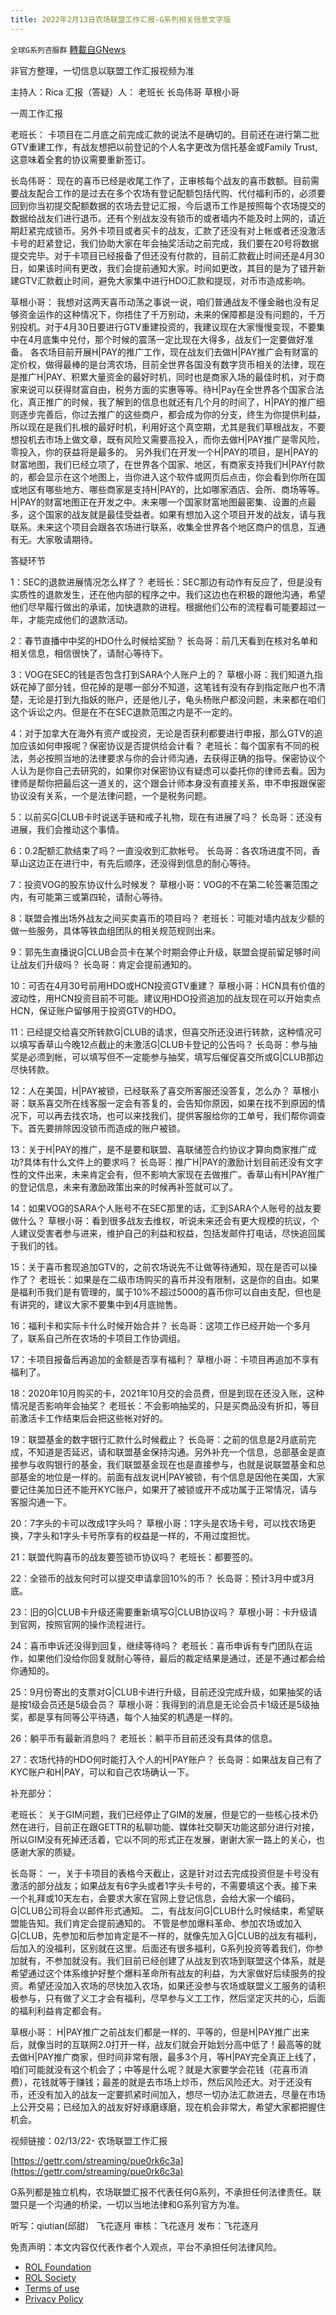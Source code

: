 ```yaml
---
title: 2022年2月13日农场联盟工作汇报-G系列相关信息文字版
---
```

`全球G系列咨服群` [轉載自GNews](https://gnews.org/zh-hans/2004885/)

非官方整理，一切信息以联盟工作汇报视频为准

主持人：Rica
汇报（答疑）人： 老班长 长岛伟哥 草根小哥

一周工作汇报

老班长：
卡项目在二月底之前完成汇款的说法不是确切的。目前还在进行第二批GTV重建工作，有战友想把以前登记的个人名字更改为信托基金或Family Trust, 这意味着全套的协议需要重新签订。

长岛伟哥：
现在的喜币已经是收尾工作了，正审核每个战友的喜币数额。目前需要战友配合工作的是过去在多个农场有登记配额包括代购、代付福利币的，必须要回到你当初提交配额数据的农场去登记汇报，今后退币工作是按照每个农场提交的数据给战友们进行退币。还有个别战友没有锁币的或者墙内不能及时上网的，请近期赶紧完成锁币。另外卡项目或者买卡的战友，汇款了还没有对上帐或者还没激活卡号的赶紧登记，我们协助大家在年会抽奖活动之前完成，我们要在20号将数据提交完毕。对于卡项目已经报备了但还没有付款的，目前汇款截止时间还是4月30日，如果该时间有更改，我们会提前通知大家。时间如更改，其目的是为了错开新建GTV汇款截止时间，避免大家集中进行HDO汇款和提现，对币市造成影响。

草根小哥：
我想对这两天喜币动荡之事说一说，咱们普通战友不懂金融也没有足够资金运作的这种情况下，你捂住了千万别动，未来的保障都是没有问题的，千万别投机。对于4月30日要进行GTV重建投资的，我建议现在大家慢慢变现，不要集中在4月底集中兑付，那个时候的震荡一定比现在大得多，战友们一定要做好准备。
各农场目前开展H|PAY的推广工作，现在战友们去做H|PAY推广会有财富的定价权，做得最棒的是台湾农场，目前全世界各国没有数字货币相关的法律，现在是推广H|PAY、积累大量资金的最好时机，同时也是商家入场的最佳时机，对于商家来说可以获得财富自由，税务方面的实惠等等。待H|Pay在全世界各个国家合法化，真正推广的时候，我了解到的信息也就还有几个月的时间了，H|PAY的推广细则逐步完善后，你过去推广的这些商户，都会成为你的分支，终生为你提供利益，所以现在是我们扎根的最好时机，利用好这个真空期，尤其是我们草根战友，不要想投机去市场上做文章，既有风险又需要高投入，而你去做H|PAY推广是零风险，零投入，你的获益将是最多的。
另外我们在开发一个H|PAY的项目，是H|PAY的财富地图，我们已经立项了，在世界各个国家、地区，有商家支持我们H|PAY付款的，都会显示在这个地图上，当你进入这个软件或网页后点击，你会看到你所在国或地区有哪些地方、哪些商家是支持H|PAY的，比如哪家酒店、会所、商场等等。H|PAY的财富地图正在开发之中。未来哪一个国家财富地图最密集、设置的点最多，这个国家的战友就是最佳受益者。如果有想加入这个项目开发的战友，请与我联系。未来这个项目会跟各农场进行联系，收集全世界各个地区商户的信息，互通有无。大家敬请期待。

答疑环节

1：SEC的退款进展情况怎么样了？
老班长：SEC那边有动作有反应了，但是没有实质性的退款发生，还在他内部的程序之中。我们这边也在积极的跟他沟通，希望他们尽早履行做出的承诺，加快退款的进程。根据他们公布的流程看可能要超过一年，才能完成他们的退款活动。

2：春节直播中中奖的HDO什么时候给奖励？
长岛哥：前几天看到在核对名单和相关信息，相信很快了，请耐心等待下。

3：VOG在SEC的钱是否包含打到SARA个人账户上的？
草根小哥：我们知道九指妖花掉了部分钱，但花掉的是哪一部分不知道，这笔钱有没有存到指定账户也不清楚，无论是打到九指妖的账户，还是他儿子，龟头杨账户都没问题，未来都在咱们这个诉讼之内。但是在不在SEC退款范围之内是不一定的。

4：对于加拿大在海外有资产或投资，无论是否获利都要进行申报，那么GTV的追加应该如何申报呢？保密协议是否提供给会计看？
老班长：每个国家有不同的税法，务必按照当地的法律要求与你的会计师沟通，去获得正确的指导。保密协议个人认为是你自己去研究的，如果你对保密协议有疑虑可以委托你的律师去看。因为律师是帮你把最后这一道关的，这个跟会计师本身没有直接关系，申不申报跟保密协议没有关系，一个是法律问题，一个是税务问题。

5：以前买G|CLUB卡时说送手链和戒子礼物，现在有进展了吗？
长岛哥：还没有进展，我们会推动这个事情。

6：0.2配额汇款结束了吗？一直没收到汇款帐号。
长岛哥：各农场进度不同，香草山这边正在进行中，有先后顺序，还没得到信息的耐心等待。

7：投资VOG的股东协议什么时候发？
草根小哥：VOG的不在第二轮签署范围之内，有可能第三或第四轮，请耐心等待。

8：联盟会推出场外战友之间买卖喜币的项目吗？
老班长：可能对墙内战友少额的做一些服务，具体等铁血组团队的相关规范规则出来。

9：郭先生直播说G|CLUB会员卡在某个时期会停止升级，联盟会提前留足够时间让战友们升级吗？
长岛哥：肯定会提前通知的。

10：可否在4月30号前用HDO或HCN投资GTV重建？
草根小哥：HCN具有价值的波动性，用HCN投资目前不可能。建议用HDO投资追加的战友现在可以开始卖点HCN，保证账户留够用于投资GTV的HDO。

11：已经提交给喜交所转款G|CLUB的请求，但喜交所还没进行转款，这种情况可以填写香草山今晚12点截止的未激活G|CLUB卡登记的公告吗？
长岛哥：参与抽奖是必须到帐，可以填写但不一定能参与抽奖，填写后催促喜交所或G|CLUB那边尽快转款。

12：人在美国，H|PAY被锁，已经联系了喜交所客服还没答复，怎么办？
草根小哥：联系喜交所在线客服一定会有答复的，会告知你原因，如果在找不到原因的情况下，可以再去找农场，也可以来找我们，提供客服给你的工单号，我们帮你调查下。首先要排除因没锁币而造成的账户被锁。

13：关于H|PAY的推广，是不是要和联盟、喜联储签合约协议才算向商家推广成功?具体有什么文件上的要求吗？
长岛哥：推广H|PAY的激励计划目前还没有文字性的文件出来，未来肯定会有，但不影响大家现在去做推广。香草山有H|PAY推广的登记信息，未来有激励政策出来的时候再补签就可以了。

14：如果VOG的SARA个人账号不在SEC那里的话，汇到SARA个人账号的战友要做什么？
草根小哥：看到很多战友去维权，听说未来还会有更大规模的抗议，个人建议受害者参与进来，维护自己的利益和权益，包括发邮件打电话，尽快追回属于我们的钱。

15：关于喜币套现追加GTV的，之前农场说先不让做等待通知，现在是否可以操作了？
老班长：如果是在二级市场购买的喜币并没有限制，这是你的自由。如果是福利币我们是有管理的，属于10%不超过5000的喜币你可以自由支配，但也是有讲究的，建议大家不要集中到4月底抛售。

16：福利卡和实际卡什么时候开始合并？
长岛哥：这项工作已经开始一个多月了，联系自己所在农场的卡项目工作协调组。

17：卡项目报备后再追加的金额是否享有福利？
草根小哥：卡项目再追加不享有福利了。

18：2020年10月购买的卡，2021年10月交的会员费，但是到现在还没入账，这种情况是否影响年会抽奖？
老班长：不会影响抽奖的，只是买商品没有折扣，等目前激活卡工作结束后会把这些帐对好的。

19：联盟基金的数字银行汇款什么时候截止？
长岛哥：之前的信息是2月底前完成，不知道是否延迟，请和联盟基金保持沟通。另外补充一个信息，总部基金是直接参与收购银行的基金，我们联盟基金现在也是直接参与，也就是说联盟基金和总部基金的地位是一样的。前面有战友说H|PAY被锁，有个信息是因他在美国，大家要记住美加日还不能开KYC账户，如果开了被锁或开不成功属于正常情况，请与客服沟通一下。

20：7字头的卡可以改成1字头吗？
草根小哥：1字头是农场卡号，可以找农场更换，7字头和1字头卡号所享有的权益是一样的，不用过度担忧。

21：联盟代购喜币的战友要签锁币协议吗？
老班长：都要签的。

22：全锁币的战友何时可以提交申请拿回10%的币？
长岛哥：预计3月中或3月底。

23：旧的G|CLUB卡升级还需要重新填写G|CLUB协议吗？
草根小哥：卡升级请到官网，按照官网的操作流程进行。

24：喜币申诉还没得到回复，继续等待吗？
老班长：喜币申诉有专门团队在运作，如果他们没给你回复就耐心等待，最后的裁定结果是通过，还是不通过都会给你通知的。

25：9月份寄出的支票对G|CLUB卡进行升级，目前还没完成升级，如果抽奖的话是按1级会员还是5级会员？
草根小哥：我得到的消息是无论会员卡1级还是5级抽奖，都是享有同等公平待遇，每个人抽奖的机遇是一样的。

26：躺平币有最新消息吗？
老班长：躺平币目前还没有具体的信息。

27：农场代持的HDO何时能打入个人的H|PAY账户？
长岛哥：如果战友自己有了KYC账户和H|PAY，可以和自己农场确认一下。

补充部分：

老班长：
关于GIM问题，我们已经停止了GIM的发展，但是它的一些核心技术仍然在进行，目前正在跟GETTR的私聊功能、媒体社交聊天功能这部分进行对接，所以GIM没有死掉还活着，它以不同的形式正在发展，谢谢大家一路上的关心，也感谢大家的质疑。

长岛哥：
一，关于卡项目的表格今天截止，这是针对过去完成投资但是卡号没有激活的部分战友；如果战友有6字头或者1字头卡号的，不需要填这个表。接下来一个礼拜或10天左右，会要求大家在官网上登记信息，会给大家一个编码，G|CLUB公司将会以邮件形式通知。
二，有战友问G|CLUB什么时候结束，希望联盟能告知。我们肯定会提前通知的。
不管是参加爆料革命、参加农场或加入G|CLUB，先参加和后参加肯定是不一样的，就像先加入G|CLUB的战友有福利，后加入的没福利，区别就在这里。后面还有很多福利，G系列投资等着我们，你参加就有，不参加就没有。我们目前已经创建了从战友到农场到联盟这个体系，就是希望通过这个体系维护好整个爆料革命所有战友的利益，为大家做好后续服务的投资。希望还没加入农场的尽快加入农场，如果还没参与农场或联盟义工服务的请积极参与，只有做了义工才会有福利，尽早参与义工工作，然后坚定灭共的心，后面的福利利益肯定都会有。

草根小哥：
H|PAY推广之前战友们都是一样的、平等的，但是H|PAY推广出来后，就像当时的互联网2.0打开一样，战友们就会开始划分高中低了！最高等的就去做H|PAY推广商家，但时间非常有限，最多3个月，等H|PAY完全真正上线了，咱们可能就没有这个机会了；中等是什么呢？就是大家要学会花钱（花喜币消费），花钱就等于赚钱；最差的就是去市场上炒币，然后风险还大。对于还没有币，还没有加入的战友一定要抓紧时间加入，想尽一切办法汇款进去，尽量在市场上公开交易；已经加入的战友好好琢磨琢磨，现在机会非常大，希望大家都把握住机会。

视频链接：02/13/22- 农场联盟工作汇报

[https://gettr.com/streaming/pue0rk6c3a](https://gettr.com/streaming/pue0rk6c3a)

G系列都是独立机构，农场联盟汇报不代表任何G系列，不承担任何法律责任。联盟只是一个沟通的桥梁，一切以当地法律和G系列官方为准。

听写：qiutian(邱甜） 飞花逐月
审核：飞花逐月
发布：飞花逐月

 

免责声明：本文内容仅代表作者个人观点，平台不承担任何法律风险。

- [ROL Foundation](https://rolfoundation.org/)
- [ROL Society](https://rolsociety.org/)
- [Terms of use](https://gnews.org/terms-of-use-3/)
- [Privacy Policy](https://gnews.org/privacy-policy/)

